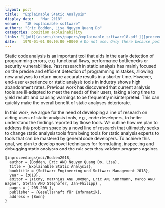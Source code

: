 ```yaml
---
layout: post
title:  "Explainable Static Analysis"
display_date:   "Mar 2018"
venue:   "SE explainable software"
authors: "Eric Bodden, Lisa Nguyen Quang Do"
categories: position explainability
links: "[[pdf](assets/docs/papers/explainable_software18.pdf)][[proceedings](https://dl.gi.de/handle/20.500.12116/21160)]"
date:   1970-01-01 00:00:00 +0000 # Do not use. Only there because posts require a date.
---
```

Static code analysis is an important tool that aids in the early detection of programming errors, e.g. functional flaws, performance bottlenecks or security vulnerabilities. Past research in static analysis has mainly focused on the precise and efficient detection of programming mistakes, allowing new analyses to return more accurate results in a shorter time. However, end-user experience or static analysis tools in industry shows high abandonment rates. Previous work has discovered that current analysis tools are ill-adapted to meet the needs of their users, taking a long time to yield results and causing warnings to be frequently misinterpreted. This can quickly make the overall benefit of static analyses deteriorate.

In this work, we argue for the need of developing a line of research on aiding users of static analysis tools, e.g., code developers, to better understand the findings reported by those tools. We outline how we plan to address this problem space by a novel line of research that ultimately seeks to change static analysis tools from being tools for static analysis experts to tools that can be mastered by general code developers. To achieve this goal, we plan to develop novel techniques for formulating, inspecting and debugging static analyses and the rule sets they validate programs against.

```
@inproceedings{mci/Bodden2018,
  author = {Bodden, Eric AND Nguyen Quang Do, Lisa},
  title = {Explainable Static Analysis},
  booktitle = {Software Engineering und Software Management 2018},
  year = {2018},
  editor = {Tichy, Matthias AND Bodden, Eric AND Kuhrmann, Marco AND Wagner, Stefan AND Steghöfer, Jan-Philipp} ,
  pages = { 205-208 },
  publisher = {Gesellschaft für Informatik},
  address = {Bonn}
} 
```